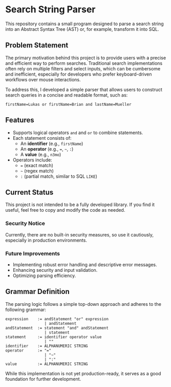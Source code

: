 
# Search String Parser

This repository contains a small program designed to parse a search string into an Abstract Syntax Tree (AST) or, for example, transform it into SQL.

## Problem Statement

The primary motivation behind this project is to provide users with a precise and efficient way to perform searches. Traditional search implementations often rely on multiple filters and select inputs, which can be cumbersome and inefficient, especially for developers who prefer keyboard-driven workflows over mouse interactions.

To address this, I developed a simple parser that allows users to construct search queries in a concise and readable format, such as:

```
firstName=Lukas or firstName=Brian and lastName=Mueller
```

## Features

- Supports logical operators `and` and `or` to combine statements.
- Each statement consists of:
  - An **identifier** (e.g., `firstName`)
  - An **operator** (e.g., `=`, `~`, `:`)
  - A **value** (e.g., `n3mo`)
- Operators include:
  - `=` (exact match)
  - `~` (regex match)
  - `:` (partial match, similar to SQL `LIKE`)

## Current Status

This project is not intended to be a fully developed library. If you find it useful, feel free to copy and modify the code as needed.

### Security Notice
Currently, there are no built-in security measures, so use it cautiously, especially in production environments.

### Future Improvements
- Implementing robust error handling and descriptive error messages.
- Enhancing security and input validation.
- Optimizing parsing efficiency.

## Grammar Definition

The parsing logic follows a simple top-down approach and adheres to the following grammar:

```
expression    := andStatement "or" expression
                 | andStatement
andStatement  := statement "and" andStatement
                 | statement
statement     := identifier operator value
                 | ""
identifier    := ALPHANUMERIC STRING
operator      := "="
                 | "~"
                 | ":"
value         := ALPHANUMERIC STRING
```

While this implementation is not yet production-ready, it serves as a good foundation for further development.
